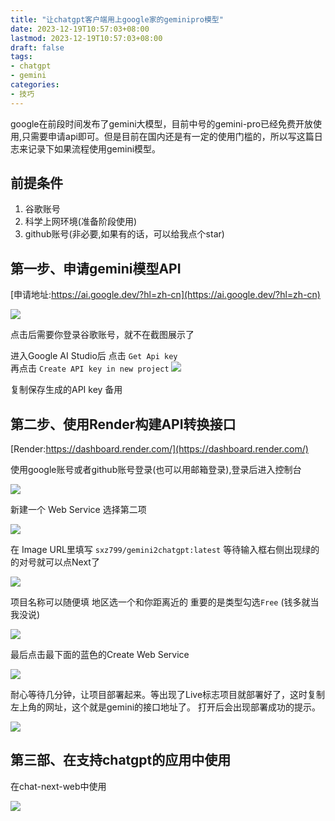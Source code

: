 ```yaml
---
title: "让chatgpt客户端用上google家的geminipro模型"
date: 2023-12-19T10:57:03+08:00
lastmod: 2023-12-19T10:57:03+08:00
draft: false
tags:
- chatgpt
- gemini
categories:
- 技巧
---
```


google在前段时间发布了gemini大模型，目前中号的gemini-pro已经免费开放使用,只需要申请api即可。但是目前在国内还是有一定的使用门槛的，所以写这篇日志来记录下如果流程使用gemini模型。

<!--more-->

## 前提条件

1. 谷歌账号
2. 科学上网环境(准备阶段使用)
3. github账号(非必要,如果有的话，可以给我点个star)

## 第一步、申请gemini模型API

[申请地址:https://ai.google.dev/?hl=zh-cn](https://ai.google.dev/?hl=zh-cn)

![](https://gh.sxz799.online/https://raw.githubusercontent.com/sxz799/tuchuang-blog/main/img/2023/12/19/20231219111232.png)

点击后需要你登录谷歌账号，就不在截图展示了

进入Google AI Studio后 点击 `Get Api key`  
再点击 `Create API key in new project`
![](https://gh.sxz799.online/https://raw.githubusercontent.com/sxz799/tuchuang-blog/main/img/2023/12/19/20231219111414.png)

复制保存生成的API key 备用

## 第二步、使用Render构建API转换接口

[Render:https://dashboard.render.com/](https://dashboard.render.com/)

使用google账号或者github账号登录(也可以用邮箱登录),登录后进入控制台

![](https://gh.sxz799.online/https://raw.githubusercontent.com/sxz799/tuchuang-blog/main/img/2023/12/19/20231219111927.png)


新建一个 Web Service 选择第二项

![](https://gh.sxz799.online/https://raw.githubusercontent.com/sxz799/tuchuang-blog/main/img/2023/12/19/20231219112731.png)

在 Image URL里填写 `sxz799/gemini2chatgpt:latest`
等待输入框右侧出现绿的的对号就可以点Next了

![](https://gh.sxz799.online/https://raw.githubusercontent.com/sxz799/tuchuang-blog/main/img/2023/12/19/20231219112943.png)

项目名称可以随便填 地区选一个和你距离近的 重要的是类型勾选`Free` (钱多就当我没说)

![](https://gh.sxz799.online/https://raw.githubusercontent.com/sxz799/tuchuang-blog/main/img/2023/12/19/20231219113139.png)


最后点击最下面的蓝色的Create Web Service

![](https://gh.sxz799.online/https://raw.githubusercontent.com/sxz799/tuchuang-blog/main/img/2023/12/19/20231219113633.png)

耐心等待几分钟，让项目部署起来。等出现了Live标志项目就部署好了，这时复制左上角的网址，这个就是gemini的接口地址了。
打开后会出现部署成功的提示。

![](https://gh.sxz799.online/https://raw.githubusercontent.com/sxz799/tuchuang-blog/main/img/2023/12/19/20231219113608.png)


## 第三部、在支持chatgpt的应用中使用

在chat-next-web中使用

![](https://gh.sxz799.online/https://raw.githubusercontent.com/sxz799/tuchuang-blog/main/img/2023/12/19/20231219122819.png)









